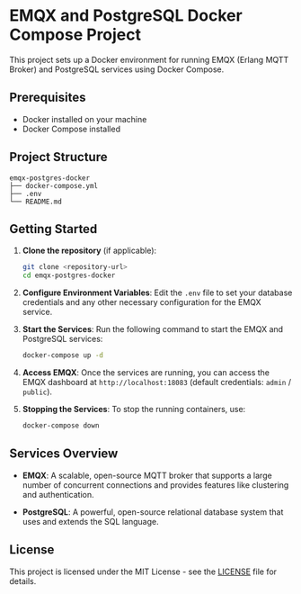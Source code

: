 # EMQX and PostgreSQL Docker Compose Project

This project sets up a Docker environment for running EMQX (Erlang MQTT Broker) and PostgreSQL services using Docker Compose.

## Prerequisites

- Docker installed on your machine
- Docker Compose installed

## Project Structure

```
emqx-postgres-docker
├── docker-compose.yml
├── .env
└── README.md
```

## Getting Started

1. **Clone the repository** (if applicable):
   ```bash
   git clone <repository-url>
   cd emqx-postgres-docker
   ```

2. **Configure Environment Variables**:
   Edit the `.env` file to set your database credentials and any other necessary configuration for the EMQX service.

3. **Start the Services**:
   Run the following command to start the EMQX and PostgreSQL services:
   ```bash
   docker-compose up -d
   ```

4. **Access EMQX**:
   Once the services are running, you can access the EMQX dashboard at `http://localhost:18083` (default credentials: `admin` / `public`).

5. **Stopping the Services**:
   To stop the running containers, use:
   ```bash
   docker-compose down
   ```

## Services Overview

- **EMQX**: A scalable, open-source MQTT broker that supports a large number of concurrent connections and provides features like clustering and authentication.
  
- **PostgreSQL**: A powerful, open-source relational database system that uses and extends the SQL language.

## License

This project is licensed under the MIT License - see the [LICENSE](LICENSE) file for details.